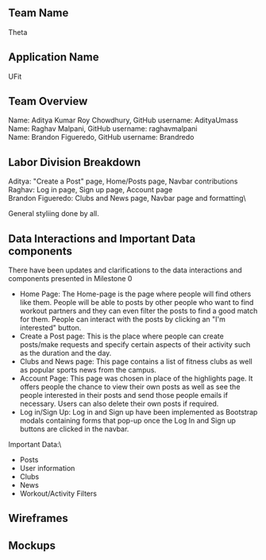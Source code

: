 ## Team Name
Theta

## Application Name
UFit

## Team Overview
Name: Aditya Kumar Roy Chowdhury, GitHub username: AdityaUmass\
Name: Raghav Malpani, GitHub username: raghavmalpani\
Name: Brandon Figueredo, GitHub username: Brandredo

## Labor Division Breakdown
Aditya: "Create a Post" page, Home/Posts page, Navbar contributions\
Raghav: Log in page, Sign up page, Account page\
Brandon Figueredo: Clubs and News page, Navbar page and formatting\

General styliing done by all.

## Data Interactions and Important Data components
There have been updates and clarifications to the data interactions and components presented in Milestone 0
* Home Page: The Home-page is the page where people will find others like them. People will be able to posts by other people
who want to find workout partners and they can even filter the posts to find a good match for them. People can interact with the posts by clicking an "I'm interested" button.
* Create a Post page: This is the place where people can create posts/make requests and specify certain aspects of their activity such as the duration and the day.
* Clubs and News page: This page contains a list of fitness clubs as well as popular sports news from the campus.
* Account Page: This page was chosen in place of the highlights page. It offers people the chance to view their own posts as well as see the people interested in their posts and send those people emails if necessary. Users can also delete their own posts if required.
* Log in/Sign Up: Log in and Sign up have been implemented as Bootstrap modals containing forms that pop-up once the Log In and Sign up buttons are clicked in the navbar.

Important Data:\
* Posts
* User information
* Clubs
* News
* Workout/Activity Filters


## Wireframes

## Mockups
